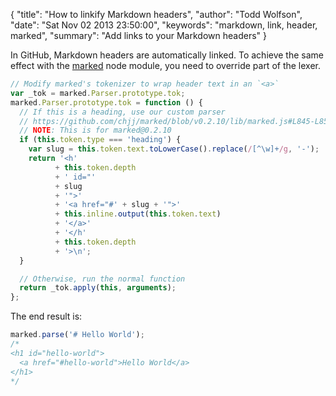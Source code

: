 {
  "title": "How to linkify Markdown headers",
  "author": "Todd Wolfson",
  "date": "Sat Nov 02 2013 23:50:00",
  "keywords": "markdown, link, header, marked",
  "summary": "Add links to your Markdown headers"
}

In GitHub, Markdown headers are automatically linked. To achieve the same effect with the [marked][] node module, you need to override part of the lexer.

[marked]: https://github.com/chjj/marked

```js
// Modify marked's tokenizer to wrap header text in an `<a>`
var _tok = marked.Parser.prototype.tok;
marked.Parser.prototype.tok = function () {
  // If this is a heading, use our custom parser
  // https://github.com/chjj/marked/blob/v0.2.10/lib/marked.js#L845-L855
  // NOTE: This is for marked@0.2.10
  if (this.token.type === 'heading') {
    var slug = this.token.text.toLowerCase().replace(/[^\w]+/g, '-');
    return '<h'
          + this.token.depth
          + ' id="'
          + slug
          + '">'
          + '<a href="#' + slug + '">'
          + this.inline.output(this.token.text)
          + '</a>'
          + '</h'
          + this.token.depth
          + '>\n';
  }

  // Otherwise, run the normal function
  return _tok.apply(this, arguments);
};
```

The end result is:

```js
marked.parse('# Hello World');
/*
<h1 id="hello-world">
  <a href="#hello-world">Hello World</a>
</h1>
*/
```
